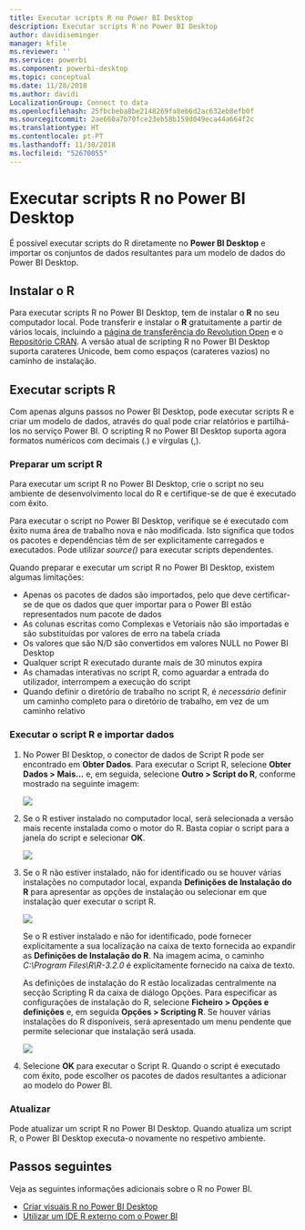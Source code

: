 ```yaml
---
title: Executar scripts R no Power BI Desktop
description: Executar scripts R no Power BI Desktop
author: davidiseminger
manager: kfile
ms.reviewer: ''
ms.service: powerbi
ms.component: powerbi-desktop
ms.topic: conceptual
ms.date: 11/28/2018
ms.author: davidi
LocalizationGroup: Connect to data
ms.openlocfilehash: 25fbcbeba8be2148269fa8eb6d2ac632eb8efb0f
ms.sourcegitcommit: 2ae660a7b70fce23eb58b159d049eca44a664f2c
ms.translationtype: HT
ms.contentlocale: pt-PT
ms.lasthandoff: 11/30/2018
ms.locfileid: "52670055"
---
```

# <a name="run-r-scripts-in-power-bi-desktop"></a>Executar scripts R no Power BI Desktop
É possível executar scripts do R diretamente no **Power BI Desktop** e importar os conjuntos de dados resultantes para um modelo de dados do Power BI Desktop.

## <a name="install-r"></a>Instalar o R
Para executar scripts R no Power BI Desktop, tem de instalar o **R** no seu computador local. Pode transferir e instalar o **R** gratuitamente a partir de vários locais, incluindo a [página de transferência do Revolution Open](https://mran.revolutionanalytics.com/download/) e o [Repositório CRAN](https://cran.r-project.org/bin/windows/base/). A versão atual de scripting R no Power BI Desktop suporta carateres Unicode, bem como espaços (carateres vazios) no caminho de instalação.

## <a name="run-r-scripts"></a>Executar scripts R
Com apenas alguns passos no Power BI Desktop, pode executar scripts R e criar um modelo de dados, através do qual pode criar relatórios e partilhá-los no serviço Power BI. O scripting R no Power BI Desktop suporta agora formatos numéricos com decimais (.) e vírgulas (,).

### <a name="prepare-an-r-script"></a>Preparar um script R
Para executar um script R no Power BI Desktop, crie o script no seu ambiente de desenvolvimento local do R e certifique-se de que é executado com êxito.

Para executar o script no Power BI Desktop, verifique se é executado com êxito numa área de trabalho nova e não modificada. Isto significa que todos os pacotes e dependências têm de ser explicitamente carregados e executados. Pode utilizar *source()* para executar scripts dependentes.

Quando preparar e executar um script R no Power BI Desktop, existem algumas limitações:

* Apenas os pacotes de dados são importados, pelo que deve certificar-se de que os dados que quer importar para o Power BI estão representados num pacote de dados
* As colunas escritas como Complexas e Vetoriais não são importadas e são substituídas por valores de erro na tabela criada
* Os valores que são N/D são convertidos em valores NULL no Power BI Desktop
* Qualquer script R executado durante mais de 30 minutos expira
* As chamadas interativas no script R, como aguardar a entrada do utilizador, interrompem a execução do script
* Quando definir o diretório de trabalho no script R, é *necessário* definir um caminho completo para o diretório de trabalho, em vez de um caminho relativo

### <a name="run-your-r-script-and-import-data"></a>Executar o script R e importar dados
1. No Power BI Desktop, o conector de dados de Script R pode ser encontrado em **Obter Dados**. Para executar o Script R, selecione **Obter Dados &gt; Mais...** e, em seguida, selecione **Outro &gt; Script do R**, conforme mostrado na seguinte imagem:
   
   ![](media/desktop-r-scripts/r-scripts-1.png)
2. Se o R estiver instalado no computador local, será selecionada a versão mais recente instalada como o motor do R. Basta copiar o script para a janela do script e selecionar **OK**.
   
   ![](media/desktop-r-scripts/r-scripts-2.png)
3. Se o R não estiver instalado, não for identificado ou se houver várias instalações no computador local, expanda **Definições de Instalação do R** para apresentar as opções de instalação ou selecionar em que instalação quer executar o script R.
   
   ![](media/desktop-r-scripts/r-scripts-3.png)
   
   Se o R estiver instalado e não for identificado, pode fornecer explicitamente a sua localização na caixa de texto fornecida ao expandir as **Definições de Instalação do R**. Na imagem acima, o caminho *C:\Program Files\R\R-3.2.0* é explicitamente fornecido na caixa de texto.
   
   As definições de instalação do R estão localizadas centralmente na secção Scripting R da caixa de diálogo Opções. Para especificar as configurações de instalação do R, selecione **Ficheiro > Opções e definições** e, em seguida **Opções > Scripting R**. Se houver várias instalações do R disponíveis, será apresentado um menu pendente que permite selecionar que instalação será usada.
   
   ![](media/desktop-r-scripts/r-scripts-4.png)
4. Selecione **OK** para executar o Script R. Quando o script é executado com êxito, pode escolher os pacotes de dados resultantes a adicionar ao modelo do Power BI.

### <a name="refresh"></a>Atualizar
Pode atualizar um script R no Power BI Desktop. Quando atualiza um script R, o Power BI Desktop executa-o novamente no respetivo ambiente.

## <a name="next-steps"></a>Passos seguintes
Veja as seguintes informações adicionais sobre o R no Power BI.

* [Criar visuais R no Power BI Desktop](desktop-r-visuals.md)
* [Utilizar um IDE R externo com o Power BI](desktop-r-ide.md)

